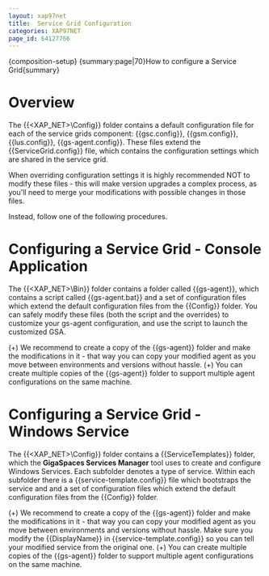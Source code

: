 ```yaml
---
layout: xap97net
title:  Service Grid Configuration
categories: XAP97NET
page_id: 64127766
---
```


{composition-setup}
{summary:page|70}How to configure a Service Grid{summary}

# Overview

The {{<XAP_NET>\Config}} folder contains a default configuration file for each of the service grids component: {{gsc.config}}, {{gsm.config}}, {{lus.config}}, {{gs-agent.config}}. These files extend the {{ServiceGrid.config}} file, which contains the configuration settings which are shared in the service grid.

When overriding configuration settings it is highly recommended NOT to modify these files - this will make version upgrades a complex process, as you'll need to merge your modifications with possible changes in those files.

Instead, follow one of the following procedures.

# Configuring a Service Grid - Console Application

The {{<XAP_NET>\Bin}} folder contains a folder called {{gs-agent}}, which contains a script called {{gs-agent.bat}} and a set of configuration files which extend the default configuration files from the {{Config}} folder. You can safely modify these files (both the script and the overrides) to customize your gs-agent configuration, and use the script to launch the customized GSA.

(+) We recommend to create a copy of the {{gs-agent}} folder and make the modifications in it - that way you can copy your modified agent as you move between environments and versions without hassle.
(+) You can create multiple copies of the {{gs-agent}} folder to support multiple agent configurations on the same machine.

# Configuring a Service Grid - Windows Service

The {{<XAP_NET>\Config}} folder contains a {{ServiceTemplates}} folder, which the **GigaSpaces Services Manager** tool uses to create and configure Windows Services. Each subfolder denotes a type of service. Within each subfolder there is a {{service-template.config}} file which bootstraps the service and and a set of configuration files which extend the default configuration files from the {{Config}} folder.

(+) We recommend to create a copy of the {{gs-agent}} folder and make the modifications in it - that way you can copy your modified agent as you move between environments and versions without hassle. Make sure you modify the {{DisplayName}} in {{service-template.config}} so you can tell your modified service from the original one.
(+) You can create multiple copies of the {{gs-agent}} folder to support multiple agent configurations on the same machine.
